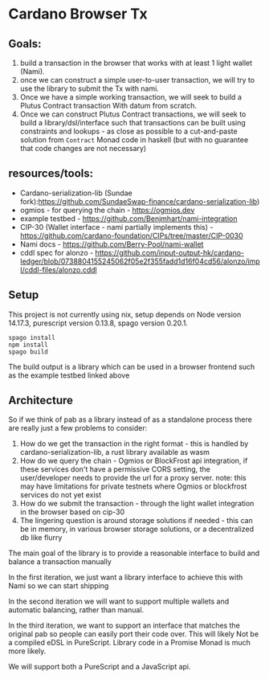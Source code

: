 # Cardano Browser Tx

## Goals:

1. build a transaction in the browser that works with at least 1 light wallet (Nami).
2. once we can construct a simple user-to-user transaction, we will try to use the library to submit the Tx with nami. 
3. Once we have a simple working transaction, we will seek to build a Plutus Contract transaction With datum from scratch. 
4. Once we can construct Plutus Contract transactions, we will seek to build a library/dsl/interface such that transactions can be built using constraints and lookups - as close as possible to a cut-and-paste solution from `Contract` Monad code in haskell (but with no guarantee that code changes are not necessary)

## resources/tools:
  - Cardano-serialization-lib (Sundae fork):https://github.com/SundaeSwap-finance/cardano-serialization-lib)
  - ogmios - for querying the chain - https://ogmios.dev 
  - example testbed - https://github.com/Benjmhart/nami-integration 
  - CIP-30 (Wallet interface - nami partially implements this) -https://github.com/cardano-foundation/CIPs/tree/master/CIP-0030
  - Nami docs - https://github.com/Berry-Pool/nami-wallet 
  - cddl spec for alonzo - https://github.com/input-output-hk/cardano-ledger/blob/0738804155245062f05e2f355fadd1d16f04cd56/alonzo/impl/cddl-files/alonzo.cddl 

## Setup

This project is not currently using nix, setup depends on Node version 14.17.3, purescript version 0.13.8, spago version 0.20.1.
```
spago install
npm install
spago build
```

The build output is a library which can be used in a browser frontend such as the example testbed linked above

## Architecture
So if we think of pab as a library instead of as a standalone process there are really just a few problems to consider:

1. How do we get the transaction in the right format - this is handled by cardano-serialization-lib,  a rust library available as wasm
2. How do we query the chain - Ogmios or BlockFrost api integration,   if these services don't have a permissive CORS setting,  the user/developer needs to provide the url for a proxy server.
note: this may have limitations for private testnets where Ogmios or blockfrost services do not yet exist
3. How do we submit the transaction - through the light wallet integration in the browser based on cip-30
4. The lingering question is around storage solutions if needed - this can be in memory,  in various browser storage solutions,  or a decentralized db like flurry

The main goal of the library is to provide a reasonable interface to build and balance a transaction manually

In the first iteration, we just want a library interface to achieve this with Nami so we can start shipping

In the second iteration we will want to support multiple wallets and automatic balancing, rather than manual.

In the third iteration,  we want to support an interface that matches the original pab so people can easily port their code over. This will likely Not be a compiled eDSL in PureScript.   Library code in a Promise Monad is much more likely.

We will support both a PureScript and a JavaScript api.


